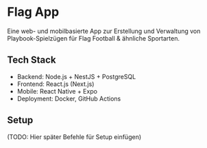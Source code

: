 # Flag App

Eine web- und mobilbasierte App zur Erstellung und Verwaltung von Playbook-Spielzügen für Flag Football & ähnliche Sportarten.

## Tech Stack
- Backend: Node.js + NestJS + PostgreSQL
- Frontend: React.js (Next.js)
- Mobile: React Native + Expo
- Deployment: Docker, GitHub Actions

## Setup
(TODO: Hier später Befehle für Setup einfügen)
